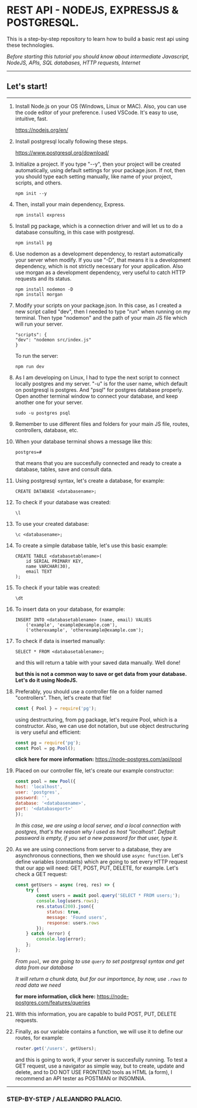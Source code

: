 # REST API - NODEJS, EXPRESSJS & POSTGRESQL.

This is a step-by-step repository to learn how to build a basic rest api using these technologies.

*Before starting this tutorial you should know about intermediate Javascript, NodeJS, APIs, SQL databases, HTTP requests, Internet*

---

## Let's start!

--- 

1. Install Node.js on your OS (Windows, Linux or MAC).  Also, you can use the code editor of your preference.  I used VSCode. It's easy to use, intuitive, fast.

    https://nodejs.org/en/

2. Install postgresql locally following these steps.

    https://www.postgresql.org/download/

3. Initialize a project.  If you type "--y", then your project will be created automatically, using default settings for your package.json.  If not, then you should type each setting manually, like name of your project, scripts, and others.

    ```
    npm init --y
     ```

4. Then, install your main dependency, Express.

    ```
    npm install express
    ```

5. Install pg package, which is a connection driver and will let us to do a database consulting, in this case with postgresql.

    ```
    npm install pg
    ```

6. Use nodemon as a development dependency, to restart automatically your server when modify. If you use "-D", that means it is a development dependency, which is not strictly necessary for your application. Also use morgan as a development dependency, very useful to catch HTTP requests and its status.

    ```
    npm install nodemon -D
    npm install morgan
    ```

7. Modify your scripts on your package.json.  In this case, as I created a new script called "dev", then I needed to type "run" when running on my terminal.  Then type "nodemon" and the path of your main JS file which will run your server.

    ```
    "scripts": {
    "dev": "nodemon src/index.js"
    }
    ```   

    To run the server:

    ```
    npm run dev
    ```

8. As I am developing on Linux, I had to type the next script to connect locally postgres and my server. "-u" is for the user name, which default on postgresql is postgres.  And "psql" for postgres database properly. Open another terminal window to connect your database, and keep another one for your server.

    ```
    sudo -u postgres psql
    ```

9. Remember to use different files and folders for your main JS file, routes, controllers, database, etc.

10. When your database terminal shows a message like this: 

    ```
    postgres=#
    ```
    that means that you are succesfully connected and ready to create a database, tables, save and consult data.

11. Using postgresql syntax, let's create a database, for example:

    ```
    CREATE DATABASE <databasename>;
    ```

12. To check if your database was created:

    ```
    \l
    ```

13. To use your created database:

    ```
    \c <databasename>;
    ```

14. To create a simple database table, let's use this basic example:

    ```
    CREATE TABLE <databasetablename>(
        id SERIAL PRIMARY KEY,
        name VARCHAR(30),
        email TEXT
    );
    ```

15. To check if your table was created:

    ```
    \dt
    ```

16. To insert data on your database, for example:

    ```
    INSERT INTO <databasetablename> (name, email) VALUES
        ('example', 'example@example.com'),
        ('otherexample', 'otherexample@example.com');
    ```

17. To check if data is inserted manually:

    ```
    SELECT * FROM <databasetablename>;
    ```
    and this will return a table with your saved data manually. Well done!

    **but this is not a common way to save or get data from your database.  Let's do it using NodeJS.**

18. Preferably, you should use a controller file on a folder named "controllers". Then, let's create that file!

    ```js
    const { Pool } = require('pg');
    ```
    using destructuring, from pg package, let's require Pool, which is a constructor.  Also, we can use dot notation, but use object destructuring is very useful and efficient:
    ```js
    const pg = require('pg');
    const Pool = pg.Pool();
    ```
    **click here for more information:** https://node-postgres.com/api/pool

19. Placed on our controller file, let's create our example constructor:

    ```js
    const pool = new Pool({
    host: 'localhost',
    user: 'postgres',
    password: '',
    database: '<databasename>',
    port: '<databaseport>'
    });
    ```
    *In this case, we are using a local server, and a local connection with postgres, that's the reason why I used as host "localhost".  Default password is empty, if you set a new password for that user, type it.*

20. As we are using connections from server to a database, they are asynchronous connections, then we should use `async function`.  Let's define variables (constants) which are going to set every HTTP request that our app will need: GET, POST, PUT, DELETE, for example.  Let's check a GET request:

    ```js
    const getUsers = async (req, res) => {
        try {
            const users = await pool.query('SELECT * FROM users;');
            console.log(users.rows);
            res.status(200).json({
                status: true,
                message: 'Found users',
                response: users.rows
            });
        } catch (error) {
            console.log(error);
        };
    };

    ```
    *From `pool`, we are going to use `query` to set postgresql syntax and get data from our database*

    *It will return a chunk data, but for our importance, by now, use `.rows` to read data we need*

    **for more information, click here:**  https://node-postgres.com/features/queries

21. With this information, you are capable to build POST, PUT, DELETE requests.

22. Finally, as our variable contains a function, we will use it to define our routes, for example:

    ```js
    router.get('/users', getUsers);
    ```

    and this is going to work, if your server is succesfully running.  To test a GET request, use a navigator as simple way, but to create, update and delete, and to DO NOT USE FRONTEND tools as HTML (a form), I recommend an API tester as POSTMAN or INSOMNIA.

---

### STEP-BY-STEP / ALEJANDRO PALACIO.